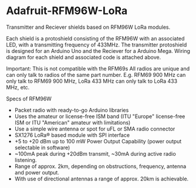 # Adafruit-RFM96W-LoRa

Transmitter and Reciever shields based on RFM96W LoRa modules.

Each shield is a protoshield consisting of the RFM96W with an associated LED, with a transmitting frequency of 433MHz. 
The transmitter protoshield is designed for an Arduino Uno and the Reciever for a Arduino Mega. 
Wiring diagram for each shield and associated code is attached above. 

Important: This is not compatible with the RFM69s
All radios are unique and can only talk to radios of the same part number. 
E.g. RFM69 900 MHz can only talk to RFM69 900 MHz, LoRa 433 MHz can only talk to LoRa 433 MHz, etc.

Specs of RFM96W
- Packet radio with ready-to-go Arduino libraries
- Uses the amateur or license-free ISM band (ITU "Europe" license-free ISM or ITU "American" amateur with limitations)
- Use a simple wire antenna or spot for uFL or SMA radio connector
- SX1276 LoRa® based module with SPI interface
- +5 to +20 dBm up to 100 mW Power Output Capability (power output selectable in software)
- ~100mA peak during +20dBm transmit, ~30mA during active radio listening.
- Range of approx. 2km, depending on obstructions, frequency, antenna and power output.
- With use of directional antennas a range of approx. 20km is achievable. 
